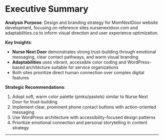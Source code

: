 # Executive Summary

**Analysis Purpose**: Design and branding strategy for MomNextDoor website development, focusing on reference sites nursenextdoor.com and adaptabilities.ca to inform visual direction and user experience optimization.

**Key Insights**:
- **Nurse Next Door** demonstrates strong trust-building through emotional messaging, clear contact pathways, and warm visual branding
- **Adaptabilities** uses vibrant, accessible color coding and WordPress-based architecture suitable for service organizations
- Both sites prioritize direct human connection over complex digital features

**Strategic Recommendations**:
1. Adopt soft, warm color palette (pinks/pastels) similar to Nurse Next Door for trust-building
2. Implement clear, prominent phone contact buttons with action-oriented messaging
3. Use WordPress architecture with accessibility-focused design patterns
4. Prioritize emotional connection and personal storytelling in content strategy

---
